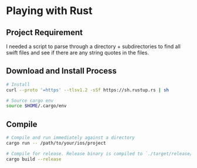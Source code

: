 # Playing with Rust

## Project Requirement
I needed a script to parse through a directory + subdirectories to find all swift files and see if there are any string quotes in the files.

## Download and Install Process
```bash
# Install
curl --proto '=https' --tlsv1.2 -sSf https://sh.rustup.rs | sh

# Source cargo env
source $HOME/.cargo/env
```

## Compile
```bash
# Compile and run immediately against a directory
cargo run -- /path/to/your/ios/project

# Compile for release. Release binary is compiled to `./target/release/{program_name}`
cargo build --release
```